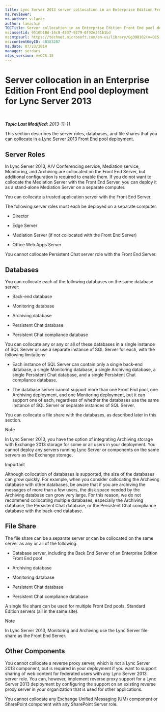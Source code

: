 ```yaml
---
title: Lync Server 2013 server collocation in an Enterprise Edition Front End pool deployment
ms.reviewer: 
ms.author: v-lanac
author: lanachin
TOCTitle: Server collocation in an Enterprise Edition Front End pool deployment
ms:assetid: 0516b18d-14c0-4237-9279-0f92e341b1bd
ms:mtpsurl: https://technet.microsoft.com/en-us/library/Gg398102(v=OCS.15)
ms:contentKeyID: 48183287
ms.date: 07/23/2014
manager: serdars
mtps_version: v=OCS.15
---
```


<div data-xmlns="http://www.w3.org/1999/xhtml">

<div class="topic" data-xmlns="http://www.w3.org/1999/xhtml" data-msxsl="urn:schemas-microsoft-com:xslt" data-cs="http://msdn.microsoft.com/en-us/">

<div data-asp="http://msdn2.microsoft.com/asp">

# Server collocation in an Enterprise Edition Front End pool deployment for Lync Server 2013

</div>

<div id="mainSection">

<div id="mainBody">

<span> </span>

_**Topic Last Modified:** 2013-11-11_

This section describes the server roles, databases, and file shares that you can collocate in a Lync Server 2013 Front End pool deployment.

<div>

## Server Roles

In Lync Server 2013, A/V Conferencing service, Mediation service, Monitoring, and Archiving are collocated on the Front End Server, but additional configuration is required to enable them. If you do not want to collocate the Mediation Server with the Front End Server, you can deploy it as a stand-alone Mediation Server on a separate computer.

You can collocate a trusted application server with the Front End Server.

The following server roles must each be deployed on a separate computer:

  - Director

  - Edge Server

  - Mediation Server (if not collocated with the Front End Server)

  - Office Web Apps Server

You cannot collocate Persistent Chat server role with the Front End Server.

</div>

<div>

## Databases

You can collocate each of the following databases on the same database server:

  - Back-end database

  - Monitoring database

  - Archiving database

  - Persistent Chat database

  - Persistent Chat compliance database

You can collocate any or any or all of these databases in a single instance of SQL Server or use a separate instance of SQL Server for each, with the following limitations:

  - Each instance of SQL Server can contain only a single back-end database, a single Monitoring database, a single Archiving database, a single Persistent Chat database, and a single Persistent Chat compliance database.

  - The database server cannot support more than one Front End pool, one Archiving deployment, and one Monitoring deployment, but it can support one of each, regardless of whether the databases use the same instance of SQL Server or separate instances of SQL Server.

You can collocate a file share with the databases, as described later in this section.

<div>


> [!NOTE]  
> In Lync Server 2013, you have the option of integrating Archiving storage with Exchange 2013 storage for some or all users in your deployment. You cannot deploy any servers running Lync Server or components on the same servers as the Exchange storage.



</div>

<div>


> [!IMPORTANT]  
> Although collocation of databases is supported, the size of the databases can grow quickly. For example, when you consider collocating the Archiving database with other databases, be aware that if you are archiving the messages of more than a few users, the disk space needed by the Archiving database can grow very large. For this reason, we do not recommend collocating multiple databases, especially the Archiving database, the Persistent Chat database, or the Persistent Chat compliance database with the back-end database.



</div>

</div>

<div>

## File Share

The file share can be a separate server or can be collocated on the same server as any or all of the following:

  - Database server, including the Back End Server of an Enterprise Edition Front End pool

  - Archiving database

  - Monitoring database

  - Persistent Chat database

  - Persistent Chat compliance database

A single file share can be used for multiple Front End pools, Standard Edition servers (all in the same site).

<div>


> [!NOTE]  
> In Lync Server 2013, Monitoring and Archiving use the Lync Server file share as the Front End Server.



</div>

</div>

<div>

## Other Components

You cannot collocate a reverse proxy server, which is not a Lync Server 2013 component, but is required in your deployment if you want to support sharing of web content for federated users with any Lync Server 2013 server role. You can, however, implement reverse proxy support for a Lync Server 2013 deployment by configuring the support on an existing reverse proxy server in your organization that is used for other applications.

You cannot collocate any Exchange Unified Messaging (UM) component or SharePoint component with any SharePoint Server role.

</div>

</div>

<span> </span>

</div>

</div>

</div>

